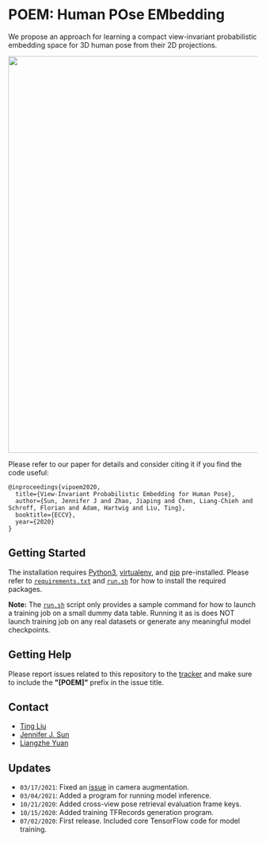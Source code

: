 # **POEM**: Human **PO**se **EM**bedding

We propose an approach for learning a compact view-invariant probabilistic
embedding space for 3D human pose from their 2D projections.

<p align="center">
  <img src="doc/fig/manifold.png" width=800></br>
</p>

Please refer to our paper for details and consider citing it if you find the
code useful:

```
@inproceedings{vipoem2020,
  title={View-Invariant Probabilistic Embedding for Human Pose},
  author={Sun, Jennifer J and Zhao, Jiaping and Chen, Liang-Chieh and Schroff, Florian and Adam, Hartwig and Liu, Ting},
  booktitle={ECCV},
  year={2020}
}
```

## Getting Started
The installation requires [Python3](https://www.python.org/), [virtualenv](https://virtualenv.pypa.io/), and [pip](https://pip.pypa.io/) pre-installed.
Please refer to [`requirements.txt`](https://github.com/google-research/google-research/blob/master/poem/requirements.txt) and
[`run.sh`](https://github.com/google-research/google-research/blob/master/poem/run.sh)
for how to install the required packages.

**Note:** The [`run.sh`](https://github.com/google-research/google-research/blob/master/poem/run.sh) script only provides a sample
command for how to launch a training job on a small dummy data table. Running it
as is does NOT launch training job on any real datasets or generate any
meaningful model checkpoints.

## Getting Help
Please report issues related to this repository to the [tracker](https://github.com/google-research/google-research/issues) and make sure to
include the **"[POEM]"** prefix in the issue title.

## Contact
- [Ting Liu](https://github.com/tingliu)
- [Jennifer J. Sun](https://github.com/jenjsun)
- [Liangzhe Yuan](https://github.com/yuanliangzhe)

## Updates
- `03/17/2021`: Fixed an [issue](https://github.com/google-research/google-research/issues/636) in camera augmentation.
- `03/04/2021`: Added a program for running model inference.
- `10/21/2020`: Added cross-view pose retrieval evaluation frame keys.
- `10/15/2020`: Added training TFRecords generation program.
- `07/02/2020`: First release. Included core TensorFlow code for model training.
